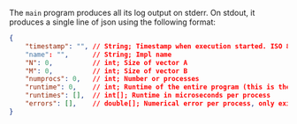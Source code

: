 The `main` program produces all its log output on stderr.
On stdout, it produces a single line of json using the following format:

```json
{
    "timestamp": "", // String; Timestamp when execution started. ISO 8601 date and time format: `%Y-%m-%dT%H:%M:%SZ%z`
    "name": "",      // String; Impl name
    "N": 0,          // int; Size of vector A
    "M": 0,          // int; Size of vector B
    "numprocs": 0,   // int; Number or processes
    "runtime": 0,    // int; Runtime of the entire program (this is the largest value of the `runtimes` array)
    "runtimes": [],  // int[]; Runtime in microseconds per process
    "errors": [],    // double[]; Numerical error per process, only exists if validation was used
}
```
